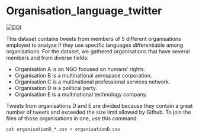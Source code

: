 # Organisation_language_twitter

[![DOI](https://zenodo.org/badge/295713507.svg)](https://zenodo.org/badge/latestdoi/295713507)

This dataset contains tweets from members of 5 different organisations employed to analyse if they use specific languages differentiable among organisations. For the dataset, we gathered organisations that have several members and from diverse fields:

- Organisation A is an NGO focused on humans’ rights.
- Organisation B is a multinational aerospace corporation.
- Organisation C is a multinational professional services network.
- Organisation D is a political party.
- Organisation E is a multinational technology company.

Tweets from organisations D and E are divided because they contain a great number of tweets and exceeded the size limit allowed by Github. To join the files of those organisations in one, use this command:

`cat organisationD_*.csv > organisationD.csv`
